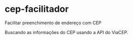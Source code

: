 # cep-facilitador
Facilitar preenchimento de endereço com CEP

Buscando as informações do CEP usando a API do ViaCEP.
